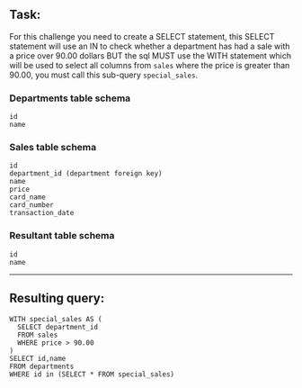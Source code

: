 ## Task:
For this challenge you need to create a SELECT statement, this SELECT statement will use an IN to check whether a department has had a sale with a price over 90.00 dollars BUT the sql MUST use the WITH statement which will be used to select all columns from `sales` where the price is greater than 90.00, you must call this sub-query `special_sales`.

### Departments table schema
```
id
name
```

### Sales table schema
```
id
department_id (department foreign key)
name
price
card_name
card_number
transaction_date
```

### Resultant table schema
```
id
name
```

---

## Resulting query:

```
WITH special_sales AS (
  SELECT department_id
  FROM sales
  WHERE price > 90.00
)
SELECT id,name
FROM departments
WHERE id in (SELECT * FROM special_sales)
```